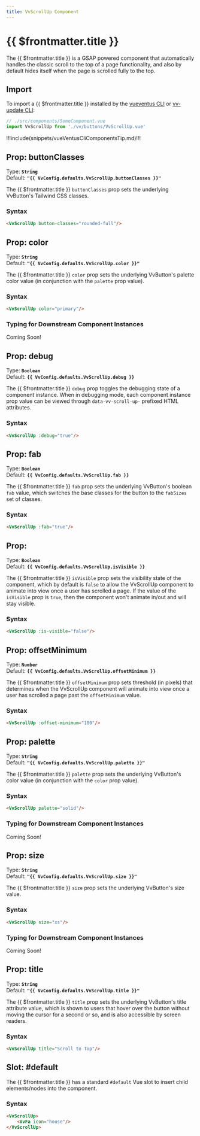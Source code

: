 ```yaml
---
title: VvScrollUp Component
---
```


<script setup>
    import DocsPackageVersion from '../../../src/views/compos/DocsPackageVersion.vue'
    import { VvConfig } from '../../../src/index'
</script>





# {{ $frontmatter.title }}

The {{ $frontmatter.title }} is a GSAP powered component that automatically handles the classic scroll to the top of a page functionality, and also by default hides itself when the page is scrolled fully to the top.






## Import

To import a {{ $frontmatter.title }} installed by the [vueventus CLI](/guides/vueventus-cli) or [vv-update CLI](/guides/vv-update-cli):

```javascript
// ./src/components/SomeComponent.vue
import VvScrollUp from './vv/buttons/VvScrollUp.vue'
```

!!!include(snippets/vueVentusCliComponentsTip.md)!!!






## Prop: buttonClasses

Type: **`String`**  
Default: **`"{{ VvConfig.defaults.VvScrollUp.buttonClasses }}"`**

The {{ $frontmatter.title }} `buttonClasses` prop sets the underlying VvButton's Tailwind CSS classes.

### Syntax

```html
<VvScrollUp button-classes="rounded-full"/>
```






## Prop: color
<!-- TODO: change this type to new PropType keyof syntax -->
Type: **`String`**  
Default: **`"{{ VvConfig.defaults.VvScrollUp.color }}"`**

The {{ $frontmatter.title }} `color` prop sets the underlying VvButton's palette color value (in conjunction with the `palette` prop value).

### Syntax

```html
<VvScrollUp color="primary"/>
```

### Typing for Downstream Component Instances
<!-- TODO: add typing use example code block for PropType keyof syntax -->
Coming Soon!








## Prop: debug
Type: **`Boolean`**  
Default: **`{{ VvConfig.defaults.VvScrollUp.debug }}`**

The {{ $frontmatter.title }} `debug` prop toggles the debugging state of a component instance. When in debugging mode, each component instance prop value can be viewed through `data-vv-scroll-up-` prefixed HTML attributes.

### Syntax

```html
<VvScrollUp :debug="true"/>
```






## Prop: fab

Type: **`Boolean`**  
Default: **`{{ VvConfig.defaults.VvScrollUp.fab }}`**

The {{ $frontmatter.title }} `fab` prop sets the underlying VvButton's boolean `fab` value, which switches the base classes for the button to the `fabSizes` set of classes.

### Syntax

```html
<VvScrollUp :fab="true"/>
```






## Prop: 

Type: **`Boolean`**  
Default: **`{{ VvConfig.defaults.VvScrollUp.isVisible }}`**

The {{ $frontmatter.title }} `isVisible` prop sets the visibility state of the component, which by default is `false` to allow the VvScrollUp component to animate into view once a user has scrolled a page. If the value of the `isVisible` prop is `true`, then the component won't animate in/out and will stay visible.

### Syntax

```html
<VvScrollUp :is-visible="false"/>
```






## Prop: offsetMinimum

Type: **`Number`**  
Default: **`{{ VvConfig.defaults.VvScrollUp.offsetMinimum }}`**

The {{ $frontmatter.title }} `offsetMinimum` prop sets threshold (in pixels) that determines when the VvScrollUp component will animate into view once a user has scrolled a page past the `offsetMinimum` value.

### Syntax

```html
<VvScrollUp :offset-minimum="100"/>
```






## Prop: palette
<!-- TODO: change this type to new PropType keyof syntax -->
Type: **`String`**  
Default: **`"{{ VvConfig.defaults.VvScrollUp.palette }}"`**

The {{ $frontmatter.title }} `palette` prop sets the underlying VvButton's color value (in conjunction with the `color` prop value).

### Syntax

```html
<VvScrollUp palette="solid"/>
```

### Typing for Downstream Component Instances
<!-- TODO: add typing use example code block for PropType keyof syntax -->
Coming Soon!






## Prop: size
<!-- TODO: change this type to new PropType keyof syntax -->
Type: **`String`**  
Default: **`"{{ VvConfig.defaults.VvScrollUp.size }}"`**

The {{ $frontmatter.title }} `size` prop sets the underlying VvButton's size value.

### Syntax

```html
<VvScrollUp size="xs"/>
```

### Typing for Downstream Component Instances
<!-- TODO: add typing use example code block for PropType keyof syntax -->
Coming Soon!






## Prop: title

Type: **`String`**  
Default: **`"{{ VvConfig.defaults.VvScrollUp.title }}"`**

The {{ $frontmatter.title }} `title` prop sets the underlying VvButton's title attribute value, which is shown to users that hover over the button without moving the cursor for a second or so, and is also accessible by screen readers.

### Syntax

```html
<VvScrollUp title="Scroll to Top"/>
```










## Slot: #default

The {{ $frontmatter.title }} has a standard `#default` Vue slot to insert child elements/nodes into the component.

### Syntax

```html
<VvScrollUp>
    <VvFa icon="house"/>
</VvScrollUp>
```










<DocsPackageVersion/>
